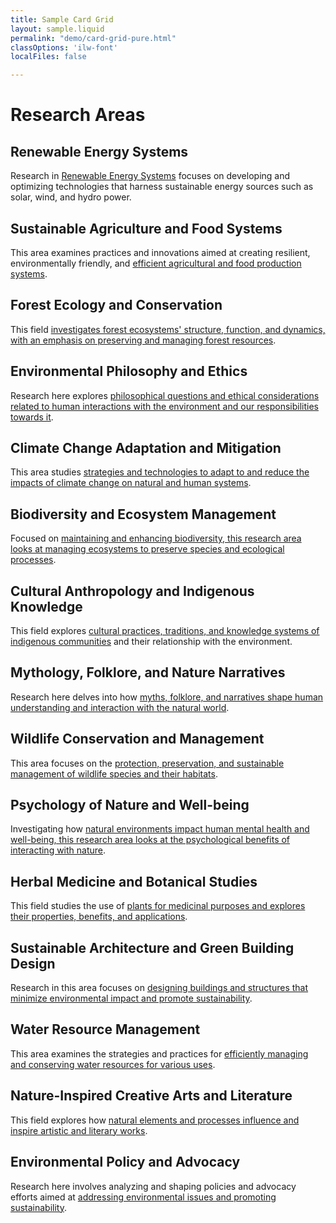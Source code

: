 ```yaml
---
title: Sample Card Grid
layout: sample.liquid
permalink: "demo/card-grid-pure.html"
classOptions: 'ilw-font'
localFiles: false

---
```

<ilw-content>
<h1>Research Areas</h1>
</ilw-content>
<ilw-grid padding="20px 0">
<ilw-card clickable="true"><h2>Renewable Energy Systems</h2><p> Research in <a href="#">Renewable Energy Systems</a> focuses on developing and optimizing technologies that harness sustainable energy sources such as solar, wind, and hydro power.</p></ilw-card>
<ilw-card clickable="true"><h2>Sustainable Agriculture and Food Systems</h2><p>This area examines practices and innovations aimed at creating resilient, environmentally friendly, and <a href="#">efficient agricultural and food production systems</a>.</p></ilw-card>
<ilw-card clickable="true"><h2>Forest Ecology and Conservation</h2><p>This field <a href="#">investigates forest ecosystems' structure, function, and dynamics, with an emphasis on preserving and managing forest resources</a>.</p></ilw-card>
<ilw-card clickable="true"><h2>Environmental Philosophy and Ethics</h2><p>Research here explores <a href="#">philosophical questions and ethical considerations related to human interactions with the environment and our responsibilities towards it</a>.</p></ilw-card>
<ilw-card clickable="true"><h2>Climate Change Adaptation and Mitigation</h2><p>This area studies <a href="#">strategies and technologies to adapt to and reduce the impacts of climate change on natural and human systems</a>.</p></ilw-card>
<ilw-card clickable="true"><h2>Biodiversity and Ecosystem Management</h2><p>Focused on <a href="#">maintaining and enhancing biodiversity, this research area looks at managing ecosystems to preserve species and ecological processes</a>.</p></ilw-card>
<ilw-card clickable="true"><h2>Cultural Anthropology and Indigenous Knowledge</h2><p>This field explores <a href="#">cultural practices, traditions, and knowledge systems of indigenous communities</a> and their relationship with the environment</a>.</p></ilw-card>
<ilw-card clickable="true"><h2>Mythology, Folklore, and Nature Narratives</h2><p>Research here delves into how <a href="#">myths, folklore, and narratives shape human understanding and interaction with the natural world</a>.</p></ilw-card>
<ilw-card clickable="true"><h2>Wildlife Conservation and Management</h2><p> This area focuses on the <a href="#">protection, preservation, and sustainable management of wildlife species and their habitats</a>.</p></ilw-card>
<ilw-card clickable="true"><h2>Psychology of Nature and Well-being</h2><p>Investigating how <a href="#">natural environments impact human mental health and well-being, this research area looks at the psychological benefits of interacting with nature</a>.</p></ilw-card>
<ilw-card clickable="true"><h2>Herbal Medicine and Botanical Studies</h2><p>This field studies the use of <a href="#">plants for medicinal purposes and explores their properties, benefits, and applications</a>.</p></ilw-card>
<ilw-card clickable="true"><h2>Sustainable Architecture and Green Building Design</h2><p>Research in this area focuses on <a href="#">designing buildings and structures that minimize environmental impact and promote sustainability</a>.</p></ilw-card>
<ilw-card clickable="true"><h2>Water Resource Management</h2><p>This area examines the strategies and practices for <a href="#">efficiently managing and conserving water resources for various uses</a>.</p></ilw-card>
<ilw-card clickable="true"><h2>Nature-Inspired Creative Arts and Literature</h2><p>This field explores how <a href="#">natural elements and processes influence and inspire artistic and literary works</a>.</p></ilw-card>
<ilw-card clickable="true"><h2>Environmental Policy and Advocacy</h2><p>Research here involves analyzing and shaping policies and advocacy efforts aimed at <a href="#">addressing environmental issues and promoting sustainability</a>.</p></ilw-card>
</ilw-grid>
<ilw-pagination pages="9" page="1"></ilw-pagination>